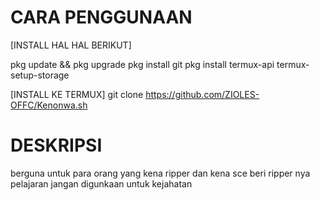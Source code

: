 # CARA PENGGUNAAN #

[INSTALL HAL HAL BERIKUT]

pkg update && pkg upgrade
pkg install git
pkg install termux-api
termux-setup-storage

[INSTALL KE TERMUX]
git clone https://github.com/ZIOLES-OFFC/Kenonwa.sh

# DESKRIPSI #
berguna untuk para orang yang kena ripper dan kena sce
beri ripper nya pelajaran 
jangan digunkaan untuk kejahatan 
